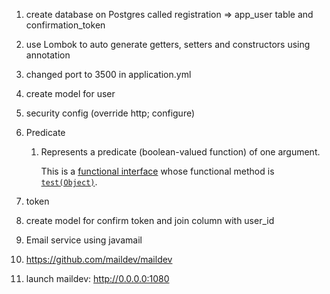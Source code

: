 1. create database on Postgres called registration => app_user table and confirmation_token

2. use Lombok to auto generate getters, setters and constructors using annotation

3. changed port to 3500 in application.yml

4. create model for user

5. security config (override http; configure)

6. Predicate

    1. Represents a predicate (boolean-valued function) of one argument.

       This is a [functional interface](https://docs.oracle.com/javase/8/docs/api/java/util/function/package-summary.html) whose functional method is [`test(Object)`](https://docs.oracle.com/javase/8/docs/api/java/util/function/Predicate.html#test-T-).

7. token

8. create model for confirm token and join column with user_id

9. Email service using javamail

10. https://github.com/maildev/maildev

11. launch maildev: http://0.0.0.0:1080
